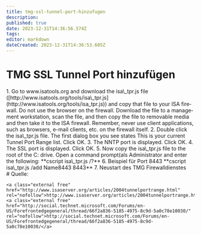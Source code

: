 ```yaml
---
title: tmg-ssl-tunnel-port-hinzufugen
description: 
published: true
date: 2023-12-31T14:36:56.574Z
tags: 
editor: markdown
dateCreated: 2023-12-31T14:36:53.605Z
---
```


# TMG SSL Tunnel Port hinzufügen

<div class="vector-body" id="bkmrk-go-to-www.isatools.o"><div class="mw-body-content mw-content-ltr" dir="ltr" lang="de"><div class="mw-parser-output">1. Go to www.isatools.org and download the isa\_tpr.js file ([http://www.isatools.org/tools/isa\_tpr.js](http://www.isatools.org/tools/isa_tpr.js)) and copy that file to your ISA firewall. Do not use the browser on the firewall. Download the file to a management workstation, scan the file, and then copy the file to removable media and then take it to the ISA firewall. Remember, never use client applications, such as browsers, e-mail clients, etc. on the firewall itself.
2. Double click the isa\_tpr.js file. The first dialog box you see states This is your current Tunnel Port Range list. Click OK.
3. The NNTP port is displayed. Click OK.
4. The SSL port is displayed. Click OK.
5. Now copy the isa\_tpr.js file to the root of the C: drive. Open a command prompt(als Administrator and enter the following: **cscript isa\_tpr.js /?**
6. Beispiel für Port 8443 **cscript isa\_tpr.js /add Name8443 8443**
7. Neustart des TMG Firewalldienstes

</div></div></div># <span class="mw-headline" id="bkmrk-quelle%3A-1">Quelle:</span>

```
<a class="external free" href="http://www.isaserver.org/articles/2004tunnelportrange.html" rel="nofollow">http://www.isaserver.org/articles/2004tunnelportrange.html</a>
<a class="external free" href="http://social.technet.microsoft.com/Forums/en-US/Forefrontedgegeneral/thread/66f2a836-5185-4975-8c9d-5a0c78e10030/" rel="nofollow">http://social.technet.microsoft.com/Forums/en-US/Forefrontedgegeneral/thread/66f2a836-5185-4975-8c9d-5a0c78e10030/</a>
```